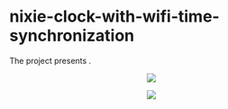 # nixie-clock-with-wifi-time-synchronization

The project presents .
<p align="center">
  <img src="https://github.com/user-attachments/assets/298220fc-c43b-4acf-943a-f71bef6a60b2">
</p>
<p align="center">
  <img src="https://github.com/user-attachments/assets/ee1c5626-6051-4007-a467-95551fabe575">
</p>

###
